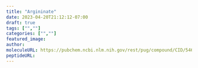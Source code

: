 ```yaml
---
title: "Argininate"
date: 2023-04-20T21:12:12-07:00
draft: true
tags: ["",""]
categories: ["",""]
featured_image: 
author: 
moleculeURL: https://pubchem.ncbi.nlm.nih.gov/rest/pug/compound/CID/5460857/record/SDF/?record_type=3d&response_type=display
peptideURL:
---
```


